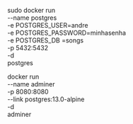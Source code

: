 sudo docker run \
    --name postgres \
    -e POSTGRES_USER=andre \
    -e POSTGRES_PASSWORD=minhasenha\
    -e POSTGRES_DB =songs \
    -p 5432:5432 \
    -d \
    postgres
    

docker run \
  --name adminer\
  -p 8080:8080 \
  --link postgres:13.0-alpine \
  -d\
  adminer